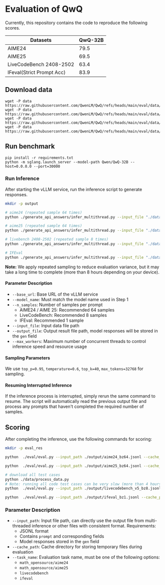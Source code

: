 # Evaluation of QwQ

Currently, this repository contains the code to reproduce the following scores.

| Datasets                 | QwQ-32B |
|--------------------------|---------|
| AIME24                   | 79.5    |
| AIME25                   | 69.5    |
| LiveCodeBench 2408-2502  | 63.4    |
| IFeval(Strict Prompt Acc)| 83.9    |

## Download data
```
wget -P data https://raw.githubusercontent.com/QwenLM/QwQ/refs/heads/main/eval/data/aime24.jsonl
wget -P data https://raw.githubusercontent.com/QwenLM/QwQ/refs/heads/main/eval/data/aime25.jsonl
wget -P data https://raw.githubusercontent.com/QwenLM/QwQ/refs/heads/main/eval/data/ifeval.jsonl
wget -P data https://raw.githubusercontent.com/QwenLM/QwQ/refs/heads/main/eval/data/livecodebench_v5.jsonl

```

## Run benchmark
```
pip install -r requirements.txt
python -m sglang.launch_server --model-path Qwen/QwQ-32B --host=0.0.0.0 --port=30000
```



### Run Inference

After starting the vLLM service, run the inference script to generate responses.

```bash
mkdir -p output

# aime24 (repeated sample 64 times)
python ./generate_api_answers/infer_multithread.py --input_file "./data/aime24.jsonl" --output_file "./output/aime24_bz64.jsonl"  --base_url "http://127.0.0.1:30000/v1" --model_name "Qwen/QwQ-32B"

# aime25 (repeated sample 64 times)
python ./generate_api_answers/infer_multithread.py --input_file "./data/aime25.jsonl" --output_file "./output/aime25_bz64.jsonl"  --base_url "http://127.0.0.1:30000/v1" --model_name "Qwen/QwQ-32B"

# livebench 2408-2502 (repeated sample 8 times)
python ./generate_api_answers/infer_multithread.py --input_file "./data/livecodebench_v5.jsonl" --output_file "./output/livecodebench_v5_bz8.jsonl"  --base_url "http://127.0.0.1:30000/v1" --model_name "Qwen/QwQ-32B" --n_samples 8

# IFEval
python ./generate_api_answers/infer_multithread.py --input_file "./data/ifeval.jsonl" --output_file "./output/ifeval_bz1.jsonl"  --base_url "http://127.0.0.1:30000/v1" --model_name "Qwen/QwQ-32B" --n_samples 1
```

**Note:** We apply repeated sampling to reduce evaluation variance, but it may take a long time to complete (more than 8 hours depending on your device).

#### Parameter Description

- `--base_url`: Base URL of the vLLM service
- `--model_name`: Must match the model name used in Step 1
- `--n_samples`: Number of samples per prompt
  - AIME24 / AIME 25: Recommended 64 samples
  - LiveCodeBench: Recommended 8 samples
  - IFEval: Recommended 1 sample
- `--input_file`: Input data file path
- `--output_file`: Output result file path, model responses will be stored in the `gen` field
- `--max_workers`: Maximum number of concurrent threads to control inference speed and resource usage

#### Sampling Parameters

We use ``top_p=0.95``, ``temperature=0.6``, ``top_k=40``, ``max_tokens=32768`` for sampling.

#### Resuming Interrupted Inference

If the inference process is interrupted, simply rerun the same command to resume. The script will automatically read the previous output file and process any prompts that haven't completed the required number of samples.

## Scoring

After completing the inference, use the following commands for scoring:

```bash
mkdir -p eval_res

python  ./eval/eval.py --input_path ./output/aime24_bz64.jsonl --cache_path ./eval_res/aime24_bz64.jsonl  --task_name "math_opensource/aime24" > ./eval_res/aime24_bz64_res_result.txt

python  ./eval/eval.py --input_path ./output/aime25_bz64.jsonl --cache_path ./eval_res/aime25_bz64.jsonl  --task_name "math_opensource/aime25" > ./eval_res/aime25_bz64_res_result.txt

# download all test cases
python ./data/process_data.py
# Note: running all code test cases can be very slow (more than 4 hours)
python  ./eval/eval.py --input_path ./output/livecodebench_v5_bz8.jsonl --cache_path ./eval_res/livecodebench_v5_bz8.jsonl  --task_name "livecodebench" > ./eval_res/livecodebench_v5_bz8_res_result.txt

python  ./eval/eval.py --input_path ./output/ifeval_bz1.jsonl --cache_path ./eval_res/ifeval_bz1.jsonl  --task_name "ifeval" > ./eval_res/ifeval_bz1_res_result.txt
```

### Parameter Description

- `--input_path`: Input file path, can directly use the output file from multi-threaded inference or other files with consistent format. Requirements:
  - JSONL format
  - Contains `prompt` and corresponding fields
  - Model responses stored in the `gen` field
- `--cache_path`: Cache directory for storing temporary files during evaluation
- `--task_name`: Evaluation task name, must be one of the following options:
  - `math_opensource/aime24`
  - `math_opensource/aime25`
  - `livecodebench`
  - `ifeval`
